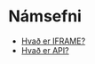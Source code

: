# Námsefni

- [Hvað er IFRAME?](https://www.techtarget.com/whatis/definition/IFrame-Inline-Frame#:~:text=An%20inline%20frame%20(iframe)%20is,web%20analytics%20and%20interactive%20content.)
- [Hvað er API?](https://aws.amazon.com/what-is/api/#:~:text=on%20your%20phone.-,What%20does%20API%20stand%20for%3F,of%20service%20between%20two%20applications.)

